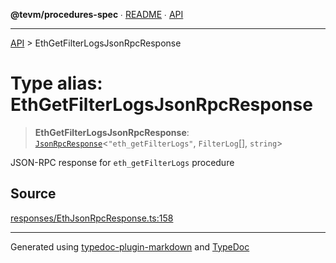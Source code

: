 **@tevm/procedures-spec** ∙ [README](../README.md) ∙ [API](../API.md)

***

[API](../API.md) > EthGetFilterLogsJsonRpcResponse

# Type alias: EthGetFilterLogsJsonRpcResponse

> **EthGetFilterLogsJsonRpcResponse**: [`JsonRpcResponse`](JsonRpcResponse.md)\<`"eth_getFilterLogs"`, `FilterLog`[], `string`\>

JSON-RPC response for `eth_getFilterLogs` procedure

## Source

[responses/EthJsonRpcResponse.ts:158](https://github.com/evmts/tevm-monorepo/blob/main/core/procedures-spec/src/responses/EthJsonRpcResponse.ts#L158)

***
Generated using [typedoc-plugin-markdown](https://www.npmjs.com/package/typedoc-plugin-markdown) and [TypeDoc](https://typedoc.org/)
